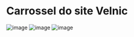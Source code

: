 # Carrossel do site Velnic

![image](https://github.com/beatrizveloso/carroussel-velnic/assets/156534028/a702b5e6-9ee8-458e-8cb2-c3b456f78488)
![image](https://github.com/beatrizveloso/carroussel-velnic/assets/156534028/2565b382-ee74-4c7b-a28d-ff0320db3866)
![image](https://github.com/beatrizveloso/carroussel-velnic/assets/156534028/860e9f28-0514-4d40-a264-3398e40b7f8f)
